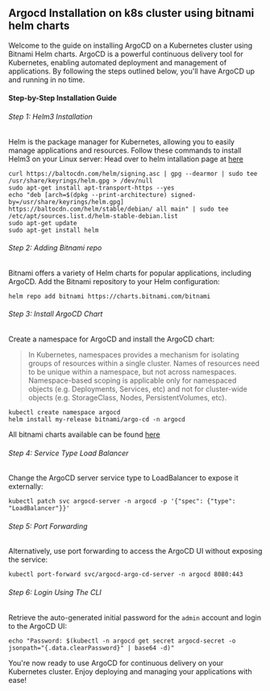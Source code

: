## Argocd Installation on k8s cluster using bitnami helm charts

Welcome to the guide on installing ArgoCD on a Kubernetes cluster using Bitnami Helm charts. ArgoCD is a powerful continuous delivery tool for Kubernetes, enabling automated deployment and management of applications. By following the steps outlined below, you'll have ArgoCD up and running in no time.

#### Step-by-Step Installation Guide
###### Step 1: Helm3 Installation
Helm is the package manager for Kubernetes, allowing you to easily manage applications and resources. Follow these commands to install Helm3 on your Linux server:
Head over to helm intallation page at [here](https://helm.sh/docs/intro/install/)

```
curl https://baltocdn.com/helm/signing.asc | gpg --dearmor | sudo tee /usr/share/keyrings/helm.gpg > /dev/null
sudo apt-get install apt-transport-https --yes
echo "deb [arch=$(dpkg --print-architecture) signed-by=/usr/share/keyrings/helm.gpg] https://baltocdn.com/helm/stable/debian/ all main" | sudo tee /etc/apt/sources.list.d/helm-stable-debian.list
sudo apt-get update
sudo apt-get install helm
```
###### Step 2: Adding Bitnami repo
Bitnami offers a variety of Helm charts for popular applications, including ArgoCD. Add the Bitnami repository to your Helm configuration:
```
helm repo add bitnami https://charts.bitnami.com/bitnami
```
###### Step 3: Install ArgoCD Chart
Create a namespace for ArgoCD and install the ArgoCD chart:
>In Kubernetes, namespaces provides a mechanism for isolating groups of resources within a single cluster. Names of resources need to be unique within a namespace, but not across namespaces. Namespace-based scoping is applicable only for namespaced objects (e.g. Deployments, Services, etc) and not for cluster-wide objects (e.g. StorageClass, Nodes, PersistentVolumes, etc).
```
kubectl create namespace argocd
helm install my-release bitnami/argo-cd -n argocd
```
All bitnami charts available can be found [here](https://github.com/bitnami/charts/tree/main/bitnami)

###### Step 4: Service Type Load Balancer
Change the ArgoCD server service type to LoadBalancer to expose it externally:
```
kubectl patch svc argocd-server -n argocd -p '{"spec": {"type": "LoadBalancer"}}'
```
###### Step 5: Port Forwarding
Alternatively, use port forwarding to access the ArgoCD UI without exposing the service:
```
kubectl port-forward svc/argocd-argo-cd-server -n argocd 8080:443
```

###### Step 6: Login Using The CLI
Retrieve the auto-generated initial password for the `admin` account and login to the ArgoCD UI:
```
echo "Password: $(kubectl -n argocd get secret argocd-secret -o jsonpath="{.data.clearPassword}" | base64 -d)"
```
You're now ready to use ArgoCD for continuous delivery on your Kubernetes cluster. Enjoy deploying and managing your applications with ease!
